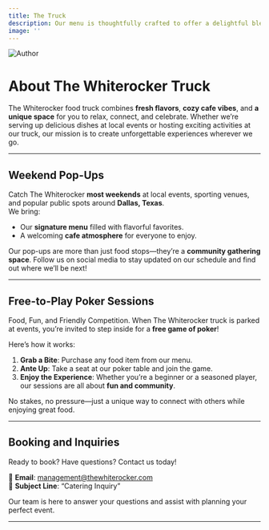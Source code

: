 ```yaml
---
title: The Truck
description: Our menu is thoughtfully crafted to offer a delightful blend of classic favorites and unique creations, perfect for every palate.
image: ''
---
```


<div class="gallery-box">
  <div class="gallery">
    <img src="/images/services/truck-service.webp" loading="lazy" alt="Author">
  </div>
</div>


# About The Whiterocker Truck  
The Whiterocker food truck combines **fresh flavors**, **cozy cafe vibes**, and **a unique space** for you to relax, connect, and celebrate. Whether we’re serving up delicious dishes at local events or hosting exciting activities at our truck, our mission is to create unforgettable experiences wherever we go.  

---

## Weekend Pop-Ups  
Catch The Whiterocker **most weekends** at local events, sporting venues, and popular public spots around **Dallas, Texas**.  
We bring:  
- Our **signature menu** filled with flavorful favorites.  
- A welcoming **cafe atmosphere** for everyone to enjoy.  

Our pop-ups are more than just food stops—they’re a **community gathering space**. Follow us on social media to stay updated on our schedule and find out where we’ll be next!  

---

## Free-to-Play Poker Sessions  
Food, Fun, and Friendly Competition. When The Whiterocker truck is parked at events, you’re invited to step inside for a **free game of poker**!  

Here’s how it works:  
1. **Grab a Bite**: Purchase any food item from our menu.  
2. **Ante Up**: Take a seat at our poker table and join the game.  
3. **Enjoy the Experience**: Whether you’re a beginner or a seasoned player, our sessions are all about **fun and community**.  

No stakes, no pressure—just a unique way to connect with others while enjoying great food.  

---

## Booking and Inquiries  
Ready to book? Have questions? Contact us today!  

📧 **Email**: [management@thewhiterocker.com](mailto:management@thewhiterocker.com)  
📌 **Subject Line**: “Catering Inquiry”  

Our team is here to answer your questions and assist with planning your perfect event.  

---